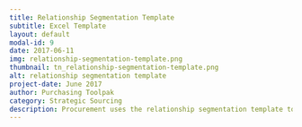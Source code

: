 ```yaml
---
title: Relationship Segmentation Template
subtitle: Excel Template
layout: default
modal-id: 9
date: 2017-06-11
img: relationship-segmentation-template.png
thumbnail: tn_relationship-segmentation-template.png
alt: relationship segmentation template
project-date: June 2017
author: Purchasing Toolpak
category: Strategic Sourcing
description: Procurement uses the relationship segmentation template to segment buying categories and suppliers.
---
```

